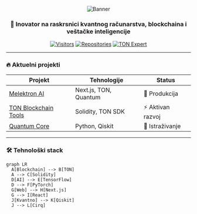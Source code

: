 <div align="center">
  
  ![Banner](https://raw.githubusercontent.com/Milanhe92/milanhe92/main/assets/banner.png)
  
  ### 🚀 Inovator na raskrsnici kvantnog računarstva, blockchaina i veštačke inteligencije
  
  [![Visitors](https://komarev.com/ghpvc/?username=milanhe92&label=PROFIL+POGLEDA&color=blueviolet)](https://github.com/Milanhe92)
  [![Repositories](https://badgen.net/badge/REPO/80/purple)](https://github.com/Milanhe92?tab=repositories)
  [![TON Expert](https://img.shields.io/badge/TON-Developer-yellow)](https://ton.org)
  
</div>

---

### 🔥 Aktuelni projekti
| Projekt | Tehnologije | Status |
|---------|-------------|--------|
| [Melektron AI](https://github.com/Milanhe92/Melektron-ai) | Next.js, TON, Quantum | 🚀 Produkcija |
| [TON Blockchain Tools](https://github.com/Milanhe92/ton-utils) | Solidity, TON SDK | ⚡ Aktivan razvoj |
| [Quantum Core](https://github.com/Milanhe92/quantum-core) | Python, Qiskit | 🔬 Istraživanje |

---

### 🛠 Tehnološki stack
```mermaid
graph LR
  A[Blockchain] --> B[TON]
  A --> C[Solidity]
  D[AI] --> E[TensorFlow]
  D --> F[PyTorch]
  G[Web] --> H[Next.js]
  G --> I[React]
  J[Kvantno] --> K[Qiskit]
  J --> L[Cirq]